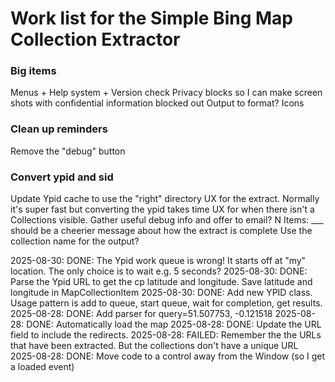 ﻿# Work list for the Simple Bing Map Collection Extractor

### Big items

Menus + Help system + Version check
Privacy blocks so I can make screen shots with confidential information blocked out
Output to format?
Icons

### Clean up reminders
Remove the "debug" button

### Convert ypid and sid

Update Ypid cache to use the "right" directory
UX for the extract. Normally it's super fast but converting the ypid takes time
UX for when there isn't a Collections visible. Gather useful debug info and offer to email?
N Items: ___ should be a cheerier message about how the extract is complete
Use the collection name for the output?


2025-08-30: DONE: The Ypid work queue is wrong! It starts off at "my" location. The only choice is to wait e.g. 5 seconds?
2025-08-30: DONE: Parse the Ypid URL to get the cp latitude and longitude. Save latitude and longitude in MapCollectionItem
2025-08-30: DONE: Add new YPID class. Usage pattern is add to queue, start queue, wait for completion, get results. 
2025-08-28: DONE: Add parser for query=51.507753, -0.121518
2025-08-28: DONE: Automatically load the map
2025-08-28: DONE: Update the URL field to include the redirects. 
2025-08-28: FAILED: Remember the the URLs that have been extracted. But the collections don't have a unique URL
2025-08-28: DONE: Move code to a control away from the Window (so I get a loaded event)
